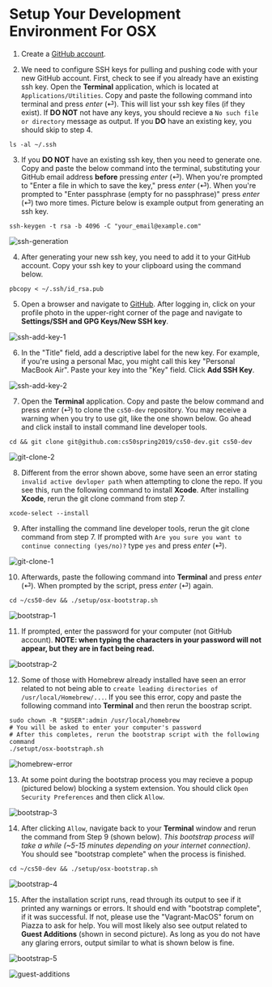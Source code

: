 # Setup Your Development Environment For OSX

1. Create a [GitHub account](https://github.com).

<!--<img src="./media/github-sign-up.png" alt="github-sign-up"
	title="Github Sign Up"/>-->

2. We need to configure SSH keys for pulling and pushing code with your new GitHub account. First, check to see if you already have an existing ssh key. Open the **Terminal** application, which is located at `Applications/Utilities`. Copy and paste the following command into terminal and press *enter* (⏎). This will list your ssh key files (if they exist). If **DO NOT** not have any keys, you should recieve a `No such file or directory` message as output. If you **DO** have an existing key, you should skip to step 4.

```
ls -al ~/.ssh
```

3. If you **DO NOT** have an existing ssh key, then you need to generate one. Copy and paste the below command into the terminal, substituting your GitHub email address **before** pressing *enter* (⏎). When you're prompted to "Enter a file in which to save the key," press *enter* (⏎). When you're prompted to "Enter passphrase (empty for no passphrase)" press *enter* (⏎) two more times. Picture below is example output from generating an ssh key.

```
ssh-keygen -t rsa -b 4096 -C "your_email@example.com"
```

<img src="./media/ssh-generation.png" alt="ssh-generation"
	title="SSH Generation"/>

4. After generating your new ssh key, you need to add it to your GitHub account. Copy your ssh key to your clipboard using the command below.

```
pbcopy < ~/.ssh/id_rsa.pub
```

5. Open a browser and navigate to [GitHub](https://www.github.com). After logging in, click on your profile photo in the upper-right corner of the page and navigate to **Settings/SSH and GPG Keys/New SSH key**.

<img src="./media/ssh-add-key-1.png" alt="ssh-add-key-1"
	title="SSH Add Key"/>

6. In the "Title" field, add a descriptive label for the new key. For example, if you're using a personal Mac, you might call this key "Personal MacBook Air". Paste your key into the "Key" field. Click **Add SSH Key**.

<img src="./media/ssh-add-key-2.png" alt="ssh-add-key-2"
	title="SSH Add Key"/>

7. Open the **Terminal** application. Copy and paste the below command and press *enter* (⏎) to clone the `cs50-dev` repository. You may receive a warning when you try to use git, like the one shown below. Go ahead and click install to install command line developer tools.

```
cd && git clone git@github.com:cs50spring2019/cs50-dev.git cs50-dev
```

<img src="./media/git-clone-2.png" alt="git-clone-2"
	title="Git Clone"/>

8. Different from the error shown above, some have seen an error stating `invalid active devloper path` when attempting to clone the repo. If you see this, run the following command to install **Xcode**. After installing **Xcode**, rerun the git clone command from step 7.

```
xcode-select --install
```
	
9. After installing the command line developer tools, rerun the git clone command from step 7. If prompted with `Are you sure you want to continue connecting (yes/no)?` type `yes` and press *enter* (⏎).

<img src="./media/git-clone-1.png" alt="git-clone-1"
	title="Git Clone"/>

10. Afterwards, paste the following command into **Terminal** and press *enter* (⏎). When prompted by the script, press *enter* (⏎) again.

```
cd ~/cs50-dev && ./setup/osx-bootstrap.sh
```

<img src="./media/bootstrap-1.png" alt="bootstrap-1"
	title="Bootstrap"/>

11. If prompted, enter the password for your computer (not GitHub account). **NOTE: when typing the characters in your password will not appear, but they are in fact being read.**

<img src="./media/bootstrap-2.png" alt="bootstrap-2"
	title="Bootstrap"/>
	
12. Some of those with Homebrew already installed have seen an error related to not being able to `create leading directories of /usr/local/Homebrew/...`. If you see this error, copy and paste the following command into **Terminal** and then rerun the boostrap script.

```
sudo chown -R "$USER":admin /usr/local/homebrew
# You will be asked to enter your computer's password
# After this completes, rerun the bootstrap script with the following command
./setupt/osx-bootstraph.sh
```

<img src="./media/homebrew-error.png" alt="homebrew-error"
	title="Homebrew Error"/>

13. At some point during the bootstrap process you may recieve a popup (pictured below) blocking a system extension. You should click `Open Security Preferences` and then click `Allow`.

<img src="./media/bootstrap-3.png" alt="bootstrap-3"
	title="Bootstrap"/>
	
14. After clicking `Allow`, navigate back to your **Terminal** window and rerun the command from Step 9 (shown below). *This bootstrap process will take a while (~5-15 minutes depending on your internet connection)*. You should see "bootstrap complete" when the process is finished.

```
cd ~/cs50-dev && ./setup/osx-bootstrap.sh
```

<img src="./media/bootstrap-4.png" alt="bootstrap-4"
	title="Bootstrap"/>

15. After the installation script runs, read through its output to see if it printed any warnings or errors. It should end with "bootstrap complete", if it was successful. If not, please use the "Vagrant-MacOS" forum on Piazza to ask for help. You will most likely also see output related to **Guest Additions** (shown in second picture). As long as you do not have any glaring errors, output similar to what is shown below is fine.

<img src="./media/bootstrap-5.png" alt="bootstrap-5"
	title="Bootstrap"/>
	
<img src="./media/guest-additions.png" alt="guest-additions"
	title="Guest Additions"/>